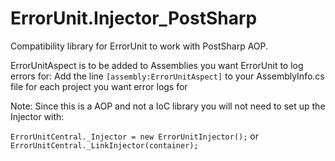 ﻿# ErrorUnit.Injector_PostSharp
Compatibility library for ErrorUnit to work with PostSharp AOP.

ErrorUnitAspect is to be added to Assemblies you want ErrorUnit to log errors for:
Add the line `[assembly:ErrorUnitAspect]` to your AssemblyInfo.cs file for each project you want error logs for

Note: Since this is a AOP and not a IoC library you will not need to set up the Injector with:

`ErrorUnitCentral._Injector = new ErrorUnitInjector();`
or
`ErrorUnitCentral._LinkInjector(container);`